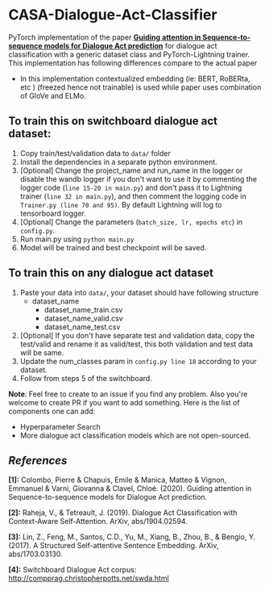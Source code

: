 # CASA-Dialogue-Act-Classifier
PyTorch implementation of the paper [**Guiding attention in Sequence-to-sequence models for Dialogue Act prediction**](https://arxiv.org/pdf/2002.08801v2.pdf) for dialogue act classification with a generic dataset class and PyTorch-Lightning trainer. This implementation has following differences compare to the actual paper
- In this implementation contextualized embedding (ie: BERT, RoBERta, etc ) (freezed hence not trainable) is used while paper uses combination of GloVe and ELMo.


## To train this on switchboard dialogue act dataset:
  1. Copy train/test/validation data to `data/` folder
  2. Install the dependencies in a separate python environment.
  3. [Optional] Change the project_name and run_name in the logger or disable the wandb logger if you don't want to use it by commenting the logger code (`line 15-20 in main.py`) and don't pass it to Lightning trainer (`line 32 in main.py`), and then comment the logging code in `Trainer.py (line 70 and 95)`.  By default Lightning will log to tensorboard logger.
  4. [Optional] Change the parameters (`batch_size, lr, epochs etc`) in `config.py`.
  5. Run main.py using `python main.py`
  6. Model will be trained and best checkpoint will be saved. 
  

## To train this on any dialogue act dataset 

1. Paste your data into `data/`, your dataset should have following structure
    - dataset_name
      - dataset_name_train.csv
      - dataset_name_valid.csv
      - dataset_name_test.csv
2. [Optional] If you don't have separate test and validation data, copy the test/valid and rename it as valid/test, this both validation and test data will be same. 
3. Update the num_classes param in `config.py line 18` according to your dataset.
4. Follow from steps 5 of the switchboard.
  

**Note**: Feel free to create to an issue if you find any problem. Also you're welcome to create PR if you want to add something. Here is the list of components one can add:
- Hyperparameter Search
- More dialogue act classification models which are not open-sourced. 


  
## *References*
**[1]:** Colombo, Pierre & Chapuis, Emile & Manica, Matteo & Vignon, Emmanuel & Varni, Giovanna & Clavel, Chloé. (2020). Guiding attention in Sequence-to-sequence models for Dialogue Act prediction. 

**[2]:** Raheja, V., & Tetreault, J. (2019). Dialogue Act Classification with Context-Aware Self-Attention. ArXiv, abs/1904.02594.

**[3]:** Lin, Z., Feng, M., Santos, C.D., Yu, M., Xiang, B., Zhou, B., & Bengio, Y. (2017). A Structured Self-attentive Sentence Embedding. ArXiv, abs/1703.03130.

**[4]:** Switchboard Dialogue Act corpus: http://compprag.christopherpotts.net/swda.html